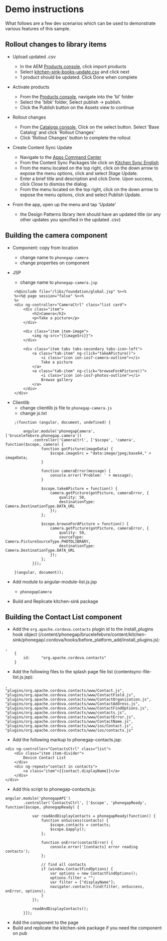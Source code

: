 Demo instructions
=================

What follows are a few dev scenarios which can be used to demonstrate various features of this sample.


Rollout changes to library items
--------------------------------

- Upload updated .csv
    - In the AEM [Products console](http://localhost:4502/aem/products.html/etc/commerce/products/kitchen_sink), click import products
    - Select [kitchen-sink-books-update.csv](blob/master/content/src/main/content/jcr_root/etc/commerce/products/kitchen-sink-books-update.csv) and click next
    - 1 product should be updated. Click Done when complete

- Activate products
    - From the [Products console](http://localhost:4502/aem/products.html/etc/commerce/products/kitchen_sink), navigate into the 'bl' folder
    - Select the 'blbk' folder, Select publish -> publish.
    - Click the Publish button on the Assets view to continue

- Rollout changes
    - From the [Catalogs console](http://localhost:4502/aem/catalogs.html/content/catalogs/kitchen-sink), Click on the select button. Select 'Base Catalog' and click 'Rollout Changes'
    - Click 'Rollout Changes' button to complete the rollout

- Create Content Sync Update
    - Navigate to the [Apps Command Center](http://localhost:4502/libs/mobileapps/admin/content/dashboard.html/content/phonegap/kitchen-sink/shell)
    - From the Content Sync Packages tile click on [Kitchen Sync English](http://localhost:4502/libs/mobileapps/admin/content/dashboard/updatepackages/updates.html/content/phonegap/kitchen-sink/en)
    - From the menu located on the top right, click on the down arrow to expose the menu options, click and select Stage Update.
    - Enter a brief title and description and click Done.  Upon success, click Close to dismiss the dialog.
    - From the menu located on the top right, click on the down arrow to expose the menu options, click and select Publish Update.

- From the app, open up the menu and tap 'Update'
    - the Design Patterns library item should have an updated title (or any other updates you specified in the updated .csv)


Building the camera component
-----------------------------

- Component: copy from location
    - change name to `phonegap-camera`
    - change properties on component

- JSP 
    - change name to `phonegap-camera.jsp`

```
    <%@include file="/libs/foundation/global.jsp" %><%
    %><%@ page session="false" %><%
    %>
    <div ng-controller="CameraCtrl" class="list card">
        <div class="item">
            <h2>Camera</h2>
            <p>Take a picture</p>
        </div>
        
        <div class="item item-image">
            <img ng-src="{{imageSrc}}">
        </div>
        
        <div class="item tabs tabs-secondary tabs-icon-left">
            <a class="tab-item" ng-click="takeAPicture()">
                <i class="icon ion-ios7-camera-outline"></i>
                Take a picture
            </a>
            <a class="tab-item" ng-click="browseForAPicture()">
                <i class="icon ion-ios7-photos-outline"></i>
                Browse gallery
            </a>
        </div>
    </div>
```

- Clientlib
    - change clientlib js file to `phonegap-camera.js`
    - change js.txt

```
    ;(function (angular, document, undefined) {

        angular.module('phonegapCamera', ['brucelefebvre.phonegap.camera'])
            .controller('CameraCtrl', ['$scope', 'camera', function($scope, camera) {
                function gotPicture(imageData) {
                    $scope.imageSrc = "data:image/jpeg;base64," + imageData;
                }

                function cameraError(message) {
                    console.error('Problem: ' + message);
                }

                $scope.takeAPicture = function() {
                    camera.getPicture(gotPicture, cameraError, {
                        quality: 50,
                        destinationType: Camera.DestinationType.DATA_URL
                    });
                };

                $scope.browseForAPicture = function() {
                    camera.getPicture(gotPicture, cameraError, {
                        quality: 50,
                        sourceType: Camera.PictureSourceType.PHOTOLIBRARY,
                        destinationType: Camera.DestinationType.DATA_URL
                    });
                };
            }]);

    }(angular, document));
```

- Add module to angular-module-list.js.jsp
    - `phonegapCamera`


- Build and Replicate kitchen-sink package


Building the Contact List component
-----------------------------

- Add the `org.apache.cordova.contacts` plugin id to the install_plugins hook object (/content/phonegap/brucelefebvre/content/kitchen-sink/phonegap/.cordova/hooks/before_platform_add/install_plugins.js):
```
,
    {
        id:     "org.apache.cordova.contacts"
    }
```

- Add the following files to the splash page file list (contentsync-file-list.js.jsp):
```
,
"plugins/org.apache.cordova.contacts/www/Contact.js",
"plugins/org.apache.cordova.contacts/www/ContactField.js",
"plugins/org.apache.cordova.contacts/www/ContactOrganization.js",
"plugins/org.apache.cordova.contacts/www/ContactAddress.js",
"plugins/org.apache.cordova.contacts/www/ContactFindOptions.js",
"plugins/org.apache.cordova.contacts/www/contacts.js",
"plugins/org.apache.cordova.contacts/www/ContactError.js",
"plugins/org.apache.cordova.contacts/www/ContactName.js",
"plugins/org.apache.cordova.contacts/www/ios/Contact.js",
"plugins/org.apache.cordova.contacts/www/ios/contacts.js"
```

- Add the following markup to phonegap-contacts.jsp:
```
<div ng-controller="ContactsCtrl" class="list">
    <div class="item item-divider">
        Device Contact List
    </div>
    <div ng-repeat="contact in contacts">
        <a class="item">{{contact.displayName}}</a>
    </div>
</div>
```

- Add this script to phonegap-contacts.js:
```
angular.module('phonegapAPI')
        .controller('ContactsCtrl', ['$scope', 'phonegapReady', function($scope, phonegapReady) {
            
            var readAndDisplayContacts = phonegapReady(function() {
                function onSuccess(contacts) {
                    $scope.contacts = contacts;
                    $scope.$apply();
                };

                function onError(contactError) {
                    console.error('[contacts] error reading contacts');
                };

                // find all contacts
                if (window.ContactFindOptions) {
                    var options = new ContactFindOptions();
                    options.filter = "";
                    var filter = ["displayName"];
                    navigator.contacts.find(filter, onSuccess, onError, options);
                }
            });

            readAndDisplayContacts();
        }]);
```

- Add the component to the page
- Build and replicate the kitchen-sink package if you need the component on pub

